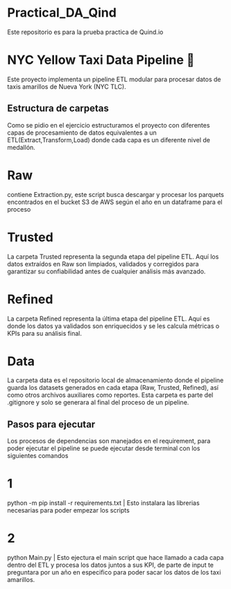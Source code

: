 # Practical_DA_Qind

Este repositorio es para la prueba practica de Quind.io

# NYC Yellow Taxi Data Pipeline 🚕

Este proyecto implementa un pipeline ETL modular para procesar datos de taxis amarillos de Nueva York (NYC TLC).

## Estructura de carpetas

Como se pidio en el ejercicio estructuramos el proyecto con diferentes capas de procesamiento de datos equivalentes a un ETL(Extract,Transform,Load) donde cada capa es un diferente nivel de medallón.

# Raw

contiene Extraction.py, este script busca descargar y procesar los parquets encontrados en el bucket S3 de AWS según el año en un dataframe para el proceso

# Trusted

La carpeta Trusted representa la segunda etapa del pipeline ETL. Aquí los datos extraídos en Raw son limpiados, validados y corregidos para garantizar su confiabilidad antes de cualquier análisis más avanzado.

# Refined

La carpeta Refined representa la última etapa del pipeline ETL. Aquí es donde los datos ya validados son enriquecidos y se les calcula métricas o KPIs para su análisis final.

# Data

La carpeta data es el repositorio local de almacenamiento donde el pipeline guarda los datasets generados en cada etapa (Raw, Trusted, Refined), así como otros archivos auxiliares como reportes. Esta carpeta es parte del .gitignore y solo se generara al final del proceso de un pipeline.

## Pasos para ejecutar

Los procesos de dependencias son manejados en el requirement, para poder ejecutar el pipeline se puede ejecutar desde terminal con los siguientes comandos

# 1

python -m pip install -r requirements.txt | Esto instalara las librerias necesarias para poder empezar los scripts

# 2

python Main.py | Esto ejectura el main script que hace llamado a cada capa dentro del ETL y procesa los datos juntos a sus KPI, de parte de input te preguntara por un año en especifico para poder sacar los datos de los taxi amarillos.
